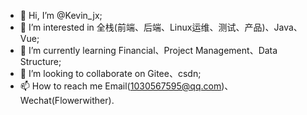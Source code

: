 - 👋 Hi, I’m @Kevin_jx;
- 👀 I’m interested in 全栈(前端、后端、Linux运维、测试、产品)、Java、Vue;
- 🌱 I’m currently learning Financial、Project Management、Data Structure;
- 💞️ I’m looking to collaborate on Gitee、csdn;
- 📫 How to reach me Email(1030567595@qq.com)、Wechat(Flowerwither).

<!---
Kevin_jx is a ✨ special ✨ repository because its `README.md` (this file) appears on your GitHub profile.
You can click the Preview link to take a look at your changes.
--->
